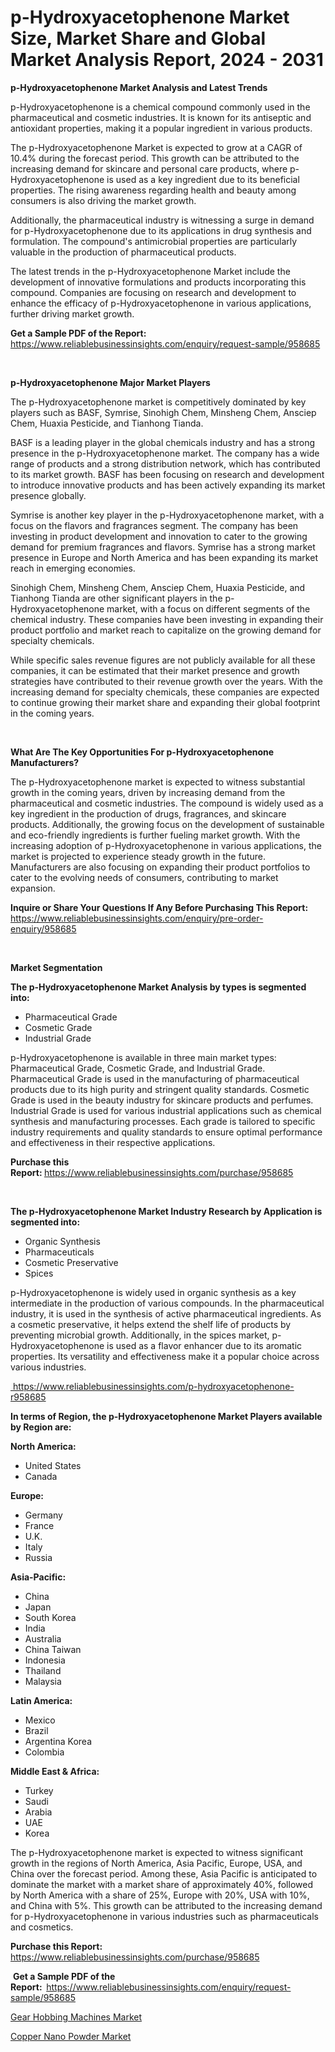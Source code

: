 <p><h1>p-Hydroxyacetophenone Market Size, Market Share and Global Market Analysis Report, 2024 - 2031</h1></p><p><strong>p-Hydroxyacetophenone Market Analysis and Latest Trends</strong></p>
<p><p>p-Hydroxyacetophenone is a chemical compound commonly used in the pharmaceutical and cosmetic industries. It is known for its antiseptic and antioxidant properties, making it a popular ingredient in various products.</p><p>The p-Hydroxyacetophenone Market is expected to grow at a CAGR of 10.4% during the forecast period. This growth can be attributed to the increasing demand for skincare and personal care products, where p-Hydroxyacetophenone is used as a key ingredient due to its beneficial properties. The rising awareness regarding health and beauty among consumers is also driving the market growth.</p><p>Additionally, the pharmaceutical industry is witnessing a surge in demand for p-Hydroxyacetophenone due to its applications in drug synthesis and formulation. The compound's antimicrobial properties are particularly valuable in the production of pharmaceutical products.</p><p>The latest trends in the p-Hydroxyacetophenone Market include the development of innovative formulations and products incorporating this compound. Companies are focusing on research and development to enhance the efficacy of p-Hydroxyacetophenone in various applications, further driving market growth.</p></p>
<p><strong>Get a Sample PDF of the Report:&nbsp;</strong> <a href="https://www.reliablebusinessinsights.com/enquiry/request-sample/958685">https://www.reliablebusinessinsights.com/enquiry/request-sample/958685</a></p>
<p>&nbsp;</p>
<p><strong>p-Hydroxyacetophenone Major Market Players</strong></p>
<p><p>The p-Hydroxyacetophenone market is competitively dominated by key players such as BASF, Symrise, Sinohigh Chem, Minsheng Chem, Ansciep Chem, Huaxia Pesticide, and Tianhong Tianda. </p><p>BASF is a leading player in the global chemicals industry and has a strong presence in the p-Hydroxyacetophenone market. The company has a wide range of products and a strong distribution network, which has contributed to its market growth. BASF has been focusing on research and development to introduce innovative products and has been actively expanding its market presence globally.</p><p>Symrise is another key player in the p-Hydroxyacetophenone market, with a focus on the flavors and fragrances segment. The company has been investing in product development and innovation to cater to the growing demand for premium fragrances and flavors. Symrise has a strong market presence in Europe and North America and has been expanding its market reach in emerging economies.</p><p>Sinohigh Chem, Minsheng Chem, Ansciep Chem, Huaxia Pesticide, and Tianhong Tianda are other significant players in the p-Hydroxyacetophenone market, with a focus on different segments of the chemical industry. These companies have been investing in expanding their product portfolio and market reach to capitalize on the growing demand for specialty chemicals.</p><p>While specific sales revenue figures are not publicly available for all these companies, it can be estimated that their market presence and growth strategies have contributed to their revenue growth over the years. With the increasing demand for specialty chemicals, these companies are expected to continue growing their market share and expanding their global footprint in the coming years.</p></p>
<p>&nbsp;</p>
<p><strong>What Are The Key Opportunities For p-Hydroxyacetophenone Manufacturers?</strong></p>
<p><p>The p-Hydroxyacetophenone market is expected to witness substantial growth in the coming years, driven by increasing demand from the pharmaceutical and cosmetic industries. The compound is widely used as a key ingredient in the production of drugs, fragrances, and skincare products. Additionally, the growing focus on the development of sustainable and eco-friendly ingredients is further fueling market growth. With the increasing adoption of p-Hydroxyacetophenone in various applications, the market is projected to experience steady growth in the future. Manufacturers are also focusing on expanding their product portfolios to cater to the evolving needs of consumers, contributing to market expansion.</p></p>
<p><strong>Inquire or Share Your Questions If Any Before Purchasing This Report:</strong> <a href="https://www.reliablebusinessinsights.com/enquiry/pre-order-enquiry/958685">https://www.reliablebusinessinsights.com/enquiry/pre-order-enquiry/958685</a></p>
<p>&nbsp;</p>
<p><strong>Market Segmentation</strong></p>
<p><strong>The p-Hydroxyacetophenone Market Analysis by types is segmented into:</strong></p>
<p><ul><li>Pharmaceutical Grade</li><li>Cosmetic Grade</li><li>Industrial Grade</li></ul></p>
<p><p>p-Hydroxyacetophenone is available in three main market types: Pharmaceutical Grade, Cosmetic Grade, and Industrial Grade. Pharmaceutical Grade is used in the manufacturing of pharmaceutical products due to its high purity and stringent quality standards. Cosmetic Grade is used in the beauty industry for skincare products and perfumes. Industrial Grade is used for various industrial applications such as chemical synthesis and manufacturing processes. Each grade is tailored to specific industry requirements and quality standards to ensure optimal performance and effectiveness in their respective applications.</p></p>
<p><strong>Purchase this Report:&nbsp;</strong><a href="https://www.reliablebusinessinsights.com/purchase/958685">https://www.reliablebusinessinsights.com/purchase/958685</a></p>
<p>&nbsp;</p>
<p><strong>The p-Hydroxyacetophenone Market Industry Research by Application is segmented into:</strong></p>
<p><ul><li>Organic Synthesis</li><li>Pharmaceuticals</li><li>Cosmetic Preservative</li><li>Spices</li></ul></p>
<p><p>p-Hydroxyacetophenone is widely used in organic synthesis as a key intermediate in the production of various compounds. In the pharmaceutical industry, it is used in the synthesis of active pharmaceutical ingredients. As a cosmetic preservative, it helps extend the shelf life of products by preventing microbial growth. Additionally, in the spices market, p-Hydroxyacetophenone is used as a flavor enhancer due to its aromatic properties. Its versatility and effectiveness make it a popular choice across various industries.</p></p>
<p><a href="https://www.reliablebusinessinsights.com/p-hydroxyacetophenone-r958685">&nbsp;https://www.reliablebusinessinsights.com/p-hydroxyacetophenone-r958685</a></p>
<p><strong>In terms of Region, the p-Hydroxyacetophenone Market Players available by Region are:</strong></p>
<p>
    <p> <strong> North America: </strong>
        <ul>
            <li>United States</li>
            <li>Canada</li>
        </ul>
        </p> 
    <p> <strong> Europe: </strong>
        <ul>
            <li>Germany</li>
            <li>France</li>
            <li>U.K.</li>
            <li>Italy</li>
            <li>Russia</li>
        </ul>
        </p> 
    <p> <strong> Asia-Pacific: </strong>
        <ul>
            <li>China</li>
            <li>Japan</li>
            <li>South Korea</li>
            <li>India</li>
            <li>Australia</li>
            <li>China Taiwan</li>
            <li>Indonesia</li>
            <li>Thailand</li>
            <li>Malaysia</li>
        </ul>
        </p> 
    <p> <strong> Latin America: </strong>
        <ul>
            <li>Mexico</li>
            <li>Brazil</li>
            <li>Argentina Korea</li>
            <li>Colombia</li>
        </ul>
        </p> 
    <p> <strong> Middle East & Africa: </strong>
        <ul>
            <li>Turkey</li>
            <li>Saudi</li>
            <li>Arabia</li>
            <li>UAE</li>
            <li>Korea</li>
        </ul>
    </p>
    </p>
<p><p>The p-Hydroxyacetophenone market is expected to witness significant growth in the regions of North America, Asia Pacific, Europe, USA, and China over the forecast period. Among these, Asia Pacific is anticipated to dominate the market with a market share of approximately 40%, followed by North America with a share of 25%, Europe with 20%, USA with 10%, and China with 5%. This growth can be attributed to the increasing demand for p-Hydroxyacetophenone in various industries such as pharmaceuticals and cosmetics.</p></p>
<p><strong>Purchase this Report: </strong><a href="https://www.reliablebusinessinsights.com/purchase/958685">https://www.reliablebusinessinsights.com/purchase/958685</a></p>
<p>&nbsp;<strong>Get a Sample PDF of the Report:&nbsp;&nbsp;</strong><a href="https://www.reliablebusinessinsights.com/enquiry/request-sample/958685">https://www.reliablebusinessinsights.com/enquiry/request-sample/958685</a></p>
<p><strong></strong></p>
<p><p><a href="https://github.com/arionmp/Market-Research-Report-List-5/blob/main/gear-hobbing-machines-market.md">Gear Hobbing Machines Market</a></p><p><a href="https://issuu.com/reportprime-2/docs/copper-nano-powder-market-size-2030_fd7366d904e316">Copper Nano Powder Market</a></p></p>